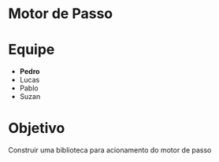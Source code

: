 # Motor de Passo

# Equipe 

* **Pedro**
* Lucas
* Pablo
* Suzan 

# Objetivo 

Construir uma biblioteca para acionamento do motor de passo 
